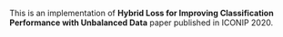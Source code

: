 This is an implementation of __Hybrid Loss for Improving Classification Performance with Unbalanced Data__ paper published in ICONIP 2020.
